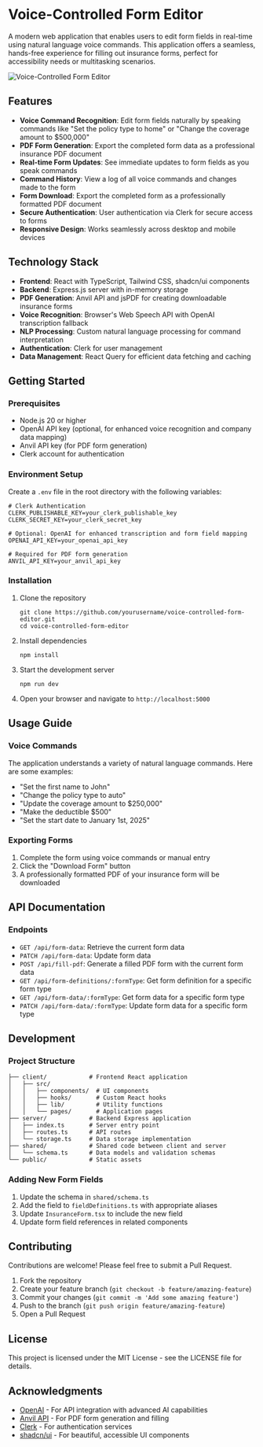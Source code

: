 # Voice-Controlled Form Editor

A modern web application that enables users to edit form fields in real-time using natural language voice commands. This application offers a seamless, hands-free experience for filling out insurance forms, perfect for accessibility needs or multitasking scenarios.

![Voice-Controlled Form Editor](https://placeholder-for-screenshot.png)

## Features

- **Voice Command Recognition**: Edit form fields naturally by speaking commands like "Set the policy type to home" or "Change the coverage amount to $500,000"
- **PDF Form Generation**: Export the completed form data as a professional insurance PDF document
- **Real-time Form Updates**: See immediate updates to form fields as you speak commands
- **Command History**: View a log of all voice commands and changes made to the form
- **Form Download**: Export the completed form as a professionally formatted PDF document
- **Secure Authentication**: User authentication via Clerk for secure access to forms
- **Responsive Design**: Works seamlessly across desktop and mobile devices

## Technology Stack

- **Frontend**: React with TypeScript, Tailwind CSS, shadcn/ui components
- **Backend**: Express.js server with in-memory storage
- **PDF Generation**: Anvil API and jsPDF for creating downloadable insurance forms
- **Voice Recognition**: Browser's Web Speech API with OpenAI transcription fallback
- **NLP Processing**: Custom natural language processing for command interpretation
- **Authentication**: Clerk for user management
- **Data Management**: React Query for efficient data fetching and caching


## Getting Started

### Prerequisites

- Node.js 20 or higher
- OpenAI API key (optional, for enhanced voice recognition and company data mapping)
- Anvil API key (for PDF form generation)
- Clerk account for authentication

### Environment Setup

Create a `.env` file in the root directory with the following variables:

```
# Clerk Authentication
CLERK_PUBLISHABLE_KEY=your_clerk_publishable_key
CLERK_SECRET_KEY=your_clerk_secret_key

# Optional: OpenAI for enhanced transcription and form field mapping
OPENAI_API_KEY=your_openai_api_key

# Required for PDF form generation
ANVIL_API_KEY=your_anvil_api_key
```

### Installation

1. Clone the repository
   ```
   git clone https://github.com/yourusername/voice-controlled-form-editor.git
   cd voice-controlled-form-editor
   ```

2. Install dependencies
   ```
   npm install
   ```

3. Start the development server
   ```
   npm run dev
   ```

4. Open your browser and navigate to `http://localhost:5000`

## Usage Guide

### Voice Commands

The application understands a variety of natural language commands. Here are some examples:

- "Set the first name to John"
- "Change the policy type to auto"
- "Update the coverage amount to $250,000"
- "Make the deductible $500"
- "Set the start date to January 1st, 2025"



### Exporting Forms

1. Complete the form using voice commands or manual entry
2. Click the "Download Form" button
3. A professionally formatted PDF of your insurance form will be downloaded

## API Documentation

### Endpoints

- `GET /api/form-data`: Retrieve the current form data
- `PATCH /api/form-data`: Update form data
- `POST /api/fill-pdf`: Generate a filled PDF form with the current form data
- `GET /api/form-definitions/:formType`: Get form definition for a specific form type
- `GET /api/form-data/:formType`: Get form data for a specific form type
- `PATCH /api/form-data/:formType`: Update form data for a specific form type

## Development

### Project Structure

```
├── client/            # Frontend React application
│   ├── src/
│   │   ├── components/  # UI components
│   │   ├── hooks/       # Custom React hooks
│   │   ├── lib/         # Utility functions
│   │   └── pages/       # Application pages
├── server/            # Backend Express application
│   ├── index.ts       # Server entry point
│   ├── routes.ts      # API routes
│   └── storage.ts     # Data storage implementation
├── shared/            # Shared code between client and server
│   └── schema.ts      # Data models and validation schemas
└── public/            # Static assets
```

### Adding New Form Fields

1. Update the schema in `shared/schema.ts`
2. Add the field to `fieldDefinitions.ts` with appropriate aliases
3. Update `InsuranceForm.tsx` to include the new field
4. Update form field references in related components

## Contributing

Contributions are welcome! Please feel free to submit a Pull Request.

1. Fork the repository
2. Create your feature branch (`git checkout -b feature/amazing-feature`)
3. Commit your changes (`git commit -m 'Add some amazing feature'`)
4. Push to the branch (`git push origin feature/amazing-feature`)
5. Open a Pull Request

## License

This project is licensed under the MIT License - see the LICENSE file for details.

## Acknowledgments

- [OpenAI](https://openai.com/) - For API integration with advanced AI capabilities
- [Anvil API](https://www.useanvil.com/) - For PDF form generation and filling
- [Clerk](https://clerk.dev/) - For authentication services
- [shadcn/ui](https://ui.shadcn.com/) - For beautiful, accessible UI components